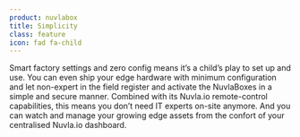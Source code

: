 ```yaml
---
product: nuvlabox
title: Simplicity
class: feature
icon: fad fa-child
---
```


Smart factory settings and zero config means it’s a child’s play to set up and use. You can even ship your edge hardware with minimum configuration and let non-expert in the field register and activate the NuvlaBoxes in a simple and secure manner. Combined with its Nuvla.io remote-control capabilities, this means you don’t need IT experts on-site anymore. And you can watch and manage your growing edge assets from the confort of your centralised Nuvla.io dashboard.
